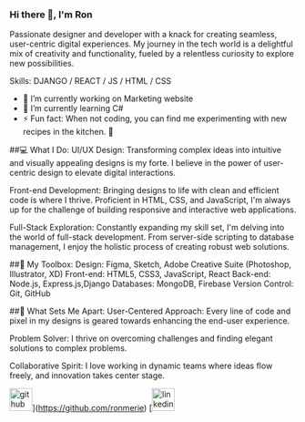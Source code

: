 ### Hi there 👋, I'm Ron

Passionate designer and developer with a knack for creating seamless, user-centric digital experiences. My journey in the tech world is a delightful mix of creativity and functionality, fueled by a relentless curiosity to explore new possibilities.

Skills: DJANGO / REACT / JS / HTML / CSS

- 🔭 I’m currently working on Marketing website 
- 🌱 I’m currently learning C# 
- ⚡ Fun fact: When not coding, you can find me experimenting with new recipes in the kitchen. 🚀 

##💻 What I Do:
UI/UX Design: Transforming complex ideas into intuitive and visually appealing designs is my forte. I believe in the power of user-centric design to elevate digital interactions.

Front-end Development: Bringing designs to life with clean and efficient code is where I thrive. Proficient in HTML, CSS, and JavaScript, I'm always up for the challenge of building responsive and interactive web applications.

Full-Stack Exploration: Constantly expanding my skill set, I'm delving into the world of full-stack development. From server-side scripting to database management, I enjoy the holistic process of creating robust web solutions.

##🚀 My Toolbox:
Design: Figma, Sketch, Adobe Creative Suite (Photoshop, Illustrator, XD)
Front-end: HTML5, CSS3, JavaScript, React
Back-end: Node.js, Express.js,Django
Databases: MongoDB, Firebase
Version Control: Git, GitHub

##🌟 What Sets Me Apart:
User-Centered Approach: Every line of code and pixel in my designs is geared towards enhancing the end-user experience.

Problem Solver: I thrive on overcoming challenges and finding elegant solutions to complex problems.

Collaborative Spirit: I love working in dynamic teams where ideas flow freely, and innovation takes center stage.



<img src='https://cdn.jsdelivr.net/npm/simple-icons@3.0.1/icons/github.svg' alt='github' height='40'>](https://github.com/ronmerie)  [<img src='https://cdn.jsdelivr.net/npm/simple-icons@3.0.1/icons/linkedin.svg' alt='linkedin' height='40'>
